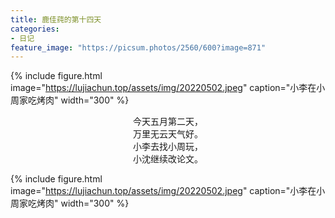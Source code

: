 ```yaml
---
title: 鹿佳莼的第十四天
categories:
- 日记
feature_image: "https://picsum.photos/2560/600?image=871"
---
```


{% include figure.html image="https://lujiachun.top/assets/img/20220502.jpeg" caption="小李在小周家吃烤肉" width="300" %}

<center>今天五月第二天，</center>
<center>万里无云天气好。</center>
<center>小李去找小周玩，</center>
<center>小沈继续改论文。</center>


{% include figure.html image="https://lujiachun.top/assets/img/20220502.jpeg" caption="小李在小周家吃烤肉" width="300" %}